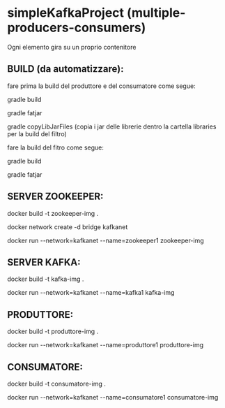 # simpleKafkaProject (multiple-producers-consumers)
                    
Ogni elemento gira su un proprio contenitore


## BUILD (da automatizzare):

fare prima la build del produttore e del consumatore come segue:

gradle build 

gradle fatjar

gradle copyLibJarFiles (copia i jar delle librerie dentro la cartella libraries per
la build del filtro)

fare la build del fitro come segue:

gradle build 

gradle fatjar

## SERVER ZOOKEEPER:

docker build -t zookeeper-img .

docker network create -d bridge kafkanet

docker run --network=kafkanet --name=zookeeper1 zookeeper-img


## SERVER KAFKA:

docker build -t kafka-img .

docker run --network=kafkanet --name=kafka1 kafka-img


## PRODUTTORE:

docker build -t produttore-img .

docker run --network=kafkanet --name=produttore1 produttore-img


## CONSUMATORE:

docker build -t consumatore-img .

docker run --network=kafkanet --name=consumatore1 consumatore-img

